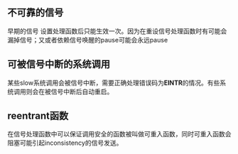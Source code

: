 ## 不可靠的信号

早期的信号 设置处理函数后只能生效一次。因为在重设信号处理函数时有可能会漏掉信号；又或者依赖信号唤醒的pause可能会永远pause

## 可被信号中断的系统调用

某些slow系统调用会被信号中断，需要正确处理错误码为**EINTR**的情况。有些系统调用则会在被信号中断后自动重启。

## reentrant函数

在信号处理函数中可以保证调用安全的函数被叫做可重入函数，同时可重入函数会阻塞可能引起inconsistency的信号发送。

